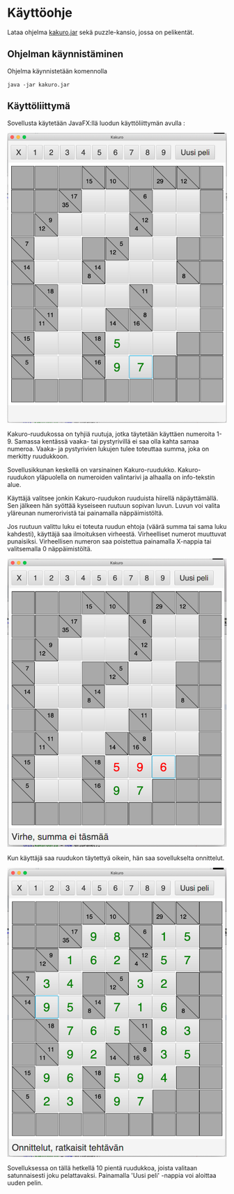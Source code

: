 # Käyttöohje

Lataa ohjelma [kakuro.jar](https://github.com/lautanal/ot-harjoitustyo/releases/tag/Viikko6) sekä puzzle-kansio, jossa on pelikentät.

## Ohjelman käynnistäminen

Ohjelma käynnistetään komennolla 

```
java -jar kakuro.jar
```

## Käyttöliittymä

Sovellusta käytetään JavaFX:llä luodun käyttöliittymän avulla :


<img src="KakuroUi.png" width="750">


Kakuro-ruudukossa on tyhjiä ruutuja, jotka täytetään käyttäen numeroita 1-9.  Samassa kentässä vaaka- tai pystyrivillä ei saa olla kahta samaa numeroa. Vaaka- ja pystyrivien lukujen tulee toteuttaa summa, joka on merkitty ruudukkoon.

Sovellusikkunan keskellä on varsinainen Kakuro-ruudukko.   Kakuro-ruudukon yläpuolella on numeroiden valintarivi ja alhaalla on info-tekstin alue.

Käyttäjä valitsee jonkin Kakuro-ruudukon ruuduista hiirellä näpäyttämällä.   Sen jälkeen hän syöttää kyseiseen ruutuun sopivan luvun.  Luvun voi valita yläreunan numerorivistä tai painamalla näppäimistöltä.  

Jos ruutuun valittu luku ei toteuta ruudun ehtoja (väärä summa tai sama luku kahdesti), käyttäjä saa ilmoituksen virheestä.  Virheelliset numerot muuttuvat punaisiksi.  Virheellisen numeron saa poistettua painamalla X-nappia tai valitsemalla 0 näppäimistöltä.


<img src="KakuroUiError.png" width="750">


Kun käyttäjä saa ruudukon täytettyä oikein, hän saa sovellukselta onnittelut.


<img src="KakuroUiCompleted.png" width="750">


Sovelluksessa on tällä hetkellä 10 pientä ruudukkoa, joista valitaan satunnaisesti joku pelattavaksi.  Painamalla 'Uusi peli' -nappia voi aloittaa uuden pelin.
